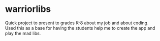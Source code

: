 # warriorlibs

Quick project to present to grades K-8 about my job and about coding.  Used this as a base for having the students help me to create the app and play the mad libs.
